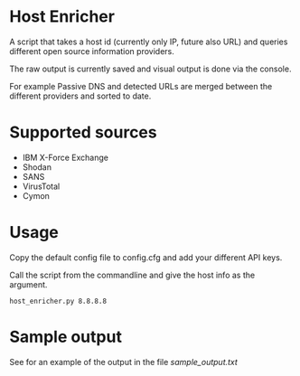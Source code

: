 Host Enricher
===============

A script that takes a host id (currently only IP, future also URL) and queries different open source information providers.

The raw output is currently saved and visual output is done via the console.

For example Passive DNS and detected URLs are merged between the different providers and sorted to date.

# Supported sources

* IBM X-Force Exchange
* Shodan
* SANS
* VirusTotal
* Cymon

# Usage

Copy the default config file to config.cfg and add your different API keys.

Call the script from the commandline and give the host info as the argument.

```
host_enricher.py 8.8.8.8
```

# Sample output

See for an example of the output in the file *sample_output.txt*